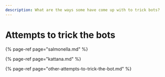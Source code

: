 ```yaml
---
description: What are the ways some have come up with to trick bots?
---
```


# Attempts to trick the bots

{% page-ref page="salmonella.md" %}

{% page-ref page="kattana.md" %}

{% page-ref page="other-attempts-to-trick-the-bot.md" %}



####  <a id="background"></a>

